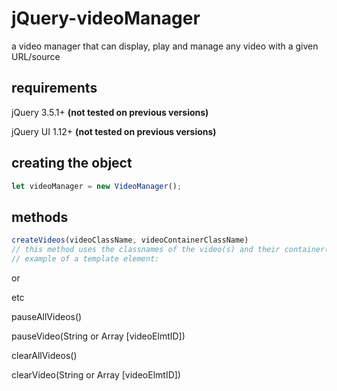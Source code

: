 # jQuery-videoManager
a video manager that can display, play and manage any video with a given URL/source

## requirements
jQuery 3.5.1+ **(not tested on previous versions)**

jQuery UI 1.12+ **(not tested on previous versions)**

## creating the object
```javascript
let videoManager = new VideoManager();
```
## methods
```javascript
createVideos(videoClassName, videoContainerClassName)
// this method uses the classnames of the video(s) and their container(s), instead of passing through each video seperately - the 'template' element must be created beforehand.
// example of a template element:
```

<template class="video-player" src="https://www.youtube.com/watch?v=dQw4w9WgXcQ"></template>

or

<template class="video-player" src="/videos/test-video.mp4"></template>

etc

pauseAllVideos()

pauseVideo(String or Array [videoElmtID])

clearAllVideos()

clearVideo(String or Array [videoElmtID])
```
